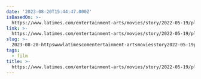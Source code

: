 ```yaml
---
date: '2023-08-20T15:44:47.000Z'
isBasedOn: >-
  https://www.latimes.com/entertainment-arts/movies/story/2022-05-19/pleasure-explained-porn-sets-fact-fiction
link: >-
  https://www.latimes.com/entertainment-arts/movies/story/2022-05-19/pleasure-explained-porn-sets-fact-fiction
slug: >-
  2023-08-20-httpswwwlatimescomentertainment-artsmoviesstory2022-05-19pleasure-explained-porn-sets-fact-fiction
tags:
  - film
title: >-
  https://www.latimes.com/entertainment-arts/movies/story/2022-05-19/pleasure-explained-porn-sets-fact-fiction
---
```


